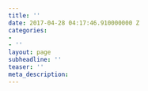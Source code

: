 ```yaml
---
title: ''
date: 2017-04-28 04:17:46.910000000 Z
categories:
- 
- ''
layout: page
subheadline: ''
teaser: ''
meta_description: 
---
```


